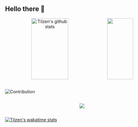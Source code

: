 ## Hello there 👋

<div align="center">
 <img width="49%" height="200em" src="https://github-readme-stats.vercel.app/api?username=Tilzen&show_icons=true&count_private=true&hide=contribs&hide_border=true&title_color=00bfbf&icon_color=00bfbf&text_color=c9d1d9&bg_color=0d1117" alt="Tilzen's github stats" /> 
  <img width="41%" height="200em" src="https://github-readme-stats.vercel.app/api/top-langs/?username=Tilzen&layout=compact&https://github-readme-stats.vercel.app/api/top-langs/?username=Tilzen&hide_border=true&exclude_repo=cpf-status-api,blackcodebrasil.github.io&hide_border=true&title_color=00bfbf&text_color=00bfbf&bg_color=0d1117&langs_count=15" />
</div>

##

![Contribution](https://activity-graph.herokuapp.com/graph?username=Tilzen&theme=gotham&hide_border=true&area=true)

##

<p align="center">
  <img src="https://github-profile-trophy.vercel.app/?username=Tilzen&theme=dracula&row=2&no-bg=true&column=3&margin-w=15&margin-h=15" />
</p>

##

[![Tilzen's wakatime stats](https://github-readme-stats.vercel.app/api/wakatime?username=Tilzen&hide_border=true&langs_count=10&title_color=00bfbf&icon_color=00bfbf&text_color=c9d1d9&bg_color=0d1117)](https://github.com/Tilzen#)
